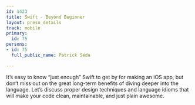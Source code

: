```yaml
---
id: 1423
title: Swift - Beyond Beginner
layout: preso_details
track: mobile
primary:
  id: 75
persons:
- id: 75
  full_public_name: Patrick Seda

---
```

It’s easy to know “just enough” Swift to get by for making an iOS app, but don’t miss out on the great long-term benefits of diving deeper into the language. Let’s discuss proper design techniques and language idioms that will make your code clean, maintainable, and just plain awesome.
